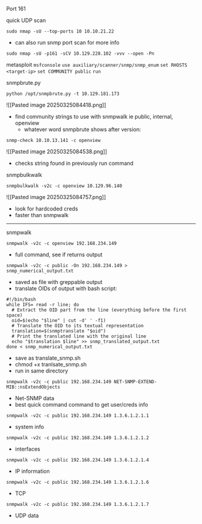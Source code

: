 Port 161

quick UDP scan
```
sudo nmap -sU --top-ports 10 10.10.21.22
```
- can also run snmp port scan for more info
```
sudo nmap -sU -p161 -sCV 10.129.228.102 -vvv --open -Pn
```

metasploit
`msfconsole`
`use auxiliary/scanner/snmp/snmp_enum`
`set RHOSTS <target-ip>`
`set COMMUNITY public`
`run`

snmpbrute.py
```
python /opt/snmpbrute.py -t 10.129.181.173
```
![[Pasted image 20250325084418.png]]
- find community strings to use with snmpwalk ie public, internal, openview
	- whatever word snmpbrute shows after version:
```
snmp-check 10.10.13.141 -c openview
```
![[Pasted image 20250325084538.png]]
- checks string found in previously run command

snmpbulkwalk
```
snmpbulkwalk -v2c -c openview 10.129.96.140
```
![[Pasted image 20250325084757.png]]
- look for hardcoded creds
- faster than snmpwalk

---

snmpwalk
```
snmpwalk -v2c -c openview 192.168.234.149
```
- full command, see if returns output

```
snmpwalk -v2c -c public -On 192.168.234.149 > snmp_numerical_output.txt
```
- saved as file with greppable output
- translate OIDs of output with bash script:
```
#!/bin/bash
while IFS= read -r line; do
  # Extract the OID part from the line (everything before the first space)
  oid=$(echo "$line" | cut -d' ' -f1)
  # Translate the OID to its textual representation
  translation=$(snmptranslate "$oid")
  # Print the translated line with the original line
  echo "$translation $line" >> snmp_translated_output.txt
done < snmp_numerical_output.txt
```
- save as translate_snmp.sh
- chmod +x tranlsate_snmp.sh
- run in same directory

```
snmpwalk -v2c -c public 192.168.234.149 NET-SNMP-EXTEND-MIB::nsExtendObjects
```
- Net-SNMP data
- best quick command command to get user/creds info

```
snmpwalk -v2c -c public 192.168.234.149 1.3.6.1.2.1.1
```
- system info

```
snmpwalk -v2c -c public 192.168.234.149 1.3.6.1.2.1.2
```
- interfaces

```
snmpwalk -v2c -c public 192.168.234.149 1.3.6.1.2.1.4
```
- IP information

```
snmpwalk -v2c -c public 192.168.234.149 1.3.6.1.2.1.6
```
- TCP

```
snmpwalk -v2c -c public 192.168.234.149 1.3.6.1.2.1.7
```
- UDP data